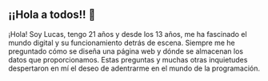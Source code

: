 ## ¡¡Hola a todos!! 👋

<!--
**LucasHeredia17/LucasHeredia17** is a ✨ _special_ ✨ repository because its `README.md` (this file) appears on your GitHub profile.

Here are some ideas to get you started:

- 🔭 I’m currently working on ...
- 🌱 I’m currently learning ...
- 👯 I’m looking to collaborate on ...
- 🤔 I’m looking for help with ...
- 💬 Ask me about ...
- 📫 How to reach me: ...
- 😄 Pronouns: ...
- ⚡ Fun fact: ...
-->
¡Hola! Soy Lucas, tengo 21 años y desde los 13 años, me ha fascinado el mundo digital y su funcionamiento detrás de escena. Siempre me he preguntado cómo se diseña una página web y dónde se almacenan los datos que proporcionamos. Estas preguntas y muchas otras inquietudes despertaron en mí el deseo de adentrarme en el mundo de la programación.
